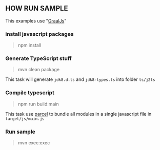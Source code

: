 ## HOW RUN SAMPLE

This examples use "[GraalJs](https://github.com/graalvm/graaljs)"

### install javascript packages

> npm install

### Generate TypeScript stuff

> mvn clean package

This task will generate `jdk8.d.ts` and `jdk8-types.ts` into folder `ts/j2ts`

### Compile typescript

> npm run build:main

This task use [parcel](https://parceljs.org/) to bundle all modules in a single javascript file in `target/js/main.js`

### Run sample

> mvn exec:exec
